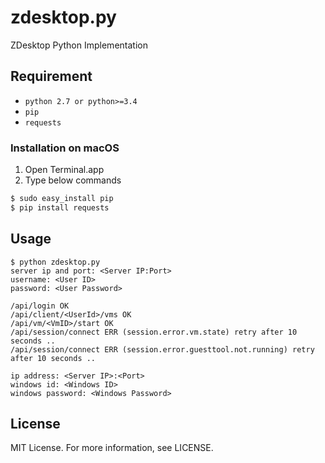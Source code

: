 # zdesktop.py
ZDesktop Python Implementation

## Requirement
* `python 2.7 or python>=3.4`
* `pip`
* `requests`

### Installation on macOS

1. Open Terminal.app
2. Type below commands
```bash
$ sudo easy_install pip
$ pip install requests
```

## Usage
```
$ python zdesktop.py
server ip and port: <Server IP:Port>
username: <User ID>
password: <User Password>

/api/login OK
/api/client/<UserId>/vms OK
/api/vm/<VmID>/start OK
/api/session/connect ERR (session.error.vm.state) retry after 10 seconds ..
/api/session/connect ERR (session.error.guesttool.not.running) retry after 10 seconds ..

ip address: <Server IP>:<Port>
windows id: <Windows ID>
windows password: <Windows Password>
```

## License
MIT License. For more information, see LICENSE.

